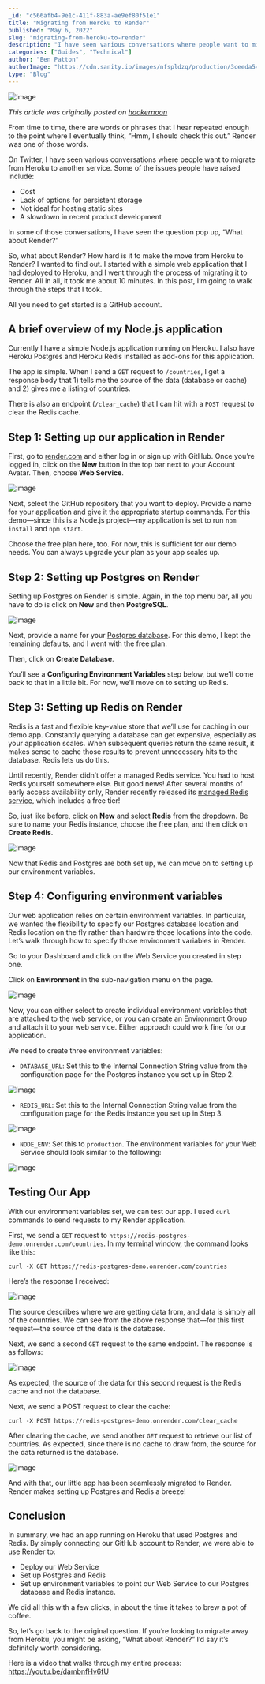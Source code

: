 ```yaml
---
_id: "c566afb4-9e1c-411f-883a-ae9ef80f51e1"
title: "Migrating from Heroku to Render"
published: "May 6, 2022"
slug: "migrating-from-heroku-to-render"
description: "I have seen various conversations where people want to migrate from Heroku to another service"
categories: ["Guides", "Technical"]
author: "Ben Patton"
authorImage: "https://cdn.sanity.io/images/nfspldzq/production/3ceeda54221c7c0614ecc51f955c7be39a1da34e-512x512.jpg"
type: "Blog"
---
```


![image](https://cdn.sanity.io/images/nfspldzq/production/ee3bcbf9047d86cc0ffab1b22d8b3e8298f626d0-1600x840.png?w=800)

_This article was originally posted on [hackernoon](https://hackernoon.com/migrating-from-heroku-to-render)_

From time to time, there are words or phrases that I hear repeated enough to the point where I eventually think, “Hmm, I should check this out.” Render was one of those words.

On Twitter, I have seen various conversations where people want to migrate from Heroku to another service. Some of the issues people have raised include:

- Cost
- Lack of options for persistent storage
- Not ideal for hosting static sites
- A slowdown in recent product development

In some of those conversations, I have seen the question pop up, “What about Render?”

So, what about Render? How hard is it to make the move from Heroku to Render? I wanted to find out. I started with a simple web application that I had deployed to Heroku, and I went through the process of migrating it to Render. All in all, it took me about 10 minutes. In this post, I’m going to walk through the steps that I took.

All you need to get started is a GitHub account.

## A brief overview of my Node.js application

Currently I have a simple Node.js application running on Heroku. I also have Heroku Postgres and Heroku Redis installed as add-ons for this application.

The app is simple. When I send a `GET` request to `/countries`, I get a response body that 1) tells me the source of the data (database or cache) and 2) gives me a listing of countries.

There is also an endpoint (`/clear_cache`) that I can hit with a `POST` request to clear the Redis cache.

## Step 1: Setting up our application in Render

First, go to [render.com](https://render.com/) and either log in or sign up with GitHub. Once you’re logged in, click on the **New** button in the top bar next to your Account Avatar. Then, choose **Web Service**.

![image](https://cdn.sanity.io/images/nfspldzq/production/e0861418249fc5e7a4973f85604154891eb4376e-1562x898.png?w=800)

Next, select the GitHub repository that you want to deploy. Provide a name for your application and give it the appropriate startup commands. For this demo—since this is a Node.js project—my application is set to run `npm install` and `npm start`.

Choose the free plan here, too. For now, this is sufficient for our demo needs. You can always upgrade your plan as your app scales up.

## Step 2: Setting up Postgres on Render

Setting up Postgres on Render is simple. Again, in the top menu bar, all you have to do is click on **New** and then **PostgreSQL**.

![image](https://cdn.sanity.io/images/nfspldzq/production/1cafa7826ffe5074052fd8e6c63b7250e5a50295-1564x950.png?w=800)

Next, provide a name for your [Postgres database](https://render.com/docs/databases). For this demo, I kept the remaining defaults, and I went with the free plan.

Then, click on **Create Database**.

You’ll see a **Configuring Environment Variables** step below, but we’ll come back to that in a little bit. For now, we’ll move on to setting up Redis.

## Step 3: Setting up Redis on Render

Redis is a fast and flexible key-value store that we’ll use for caching in our demo app. Constantly querying a database can get expensive, especially as your application scales. When subsequent queries return the same result, it makes sense to cache those results to prevent unnecessary hits to the database. Redis lets us do this.

Until recently, Render didn’t offer a managed Redis service. You had to host Redis yourself somewhere else. But good news! After several months of early access availability only, Render recently released its [managed Redis service](https://render.com/docs/redis), which includes a free tier!

So, just like before, click on **New** and select **Redis** from the dropdown. Be sure to name your Redis instance, choose the free plan, and then click on **Create Redis**.

![image](https://cdn.sanity.io/images/nfspldzq/production/70ee975745827fa594aed63f6677f6b3ff2bf3e5-1560x970.png?w=800)

Now that Redis and Postgres are both set up, we can move on to setting up our environment variables.

## Step 4: Configuring environment variables

Our web application relies on certain environment variables. In particular, we wanted the flexibility to specify our Postgres database location and Redis location on the fly rather than hardwire those locations into the code. Let’s walk through how to specify those environment variables in Render.

Go to your Dashboard and click on the Web Service you created in step one.

Click on **Environment** in the sub-navigation menu on the page.

![image](https://cdn.sanity.io/images/nfspldzq/production/bd88956d5324ac392f5482b24b428037ce5af07a-1562x354.png?w=800)

Now, you can either select to create individual environment variables that are attached to the web service, or you can create an Environment Group and attach it to your web service. Either approach could work fine for our application.

We need to create three environment variables:

- `DATABASE_URL`: Set this to the Internal Connection String value from the configuration page for the Postgres instance you set up in Step 2.

![image](https://cdn.sanity.io/images/nfspldzq/production/90a579cd351611ae12a9912f3b1048a230dd49cf-1530x534.png?w=800)

- `REDIS_URL`: Set this to the Internal Connection String value from the configuration page for the Redis instance you set up in Step 3.

![image](https://cdn.sanity.io/images/nfspldzq/production/214de444d91adc2884eacab5f2862781b8310717-1556x412.png?w=800)

- `NODE_ENV`: Set this to `production`.
  The environment variables for your Web Service should look similar to the following:

![image](https://cdn.sanity.io/images/nfspldzq/production/4a8f435982c1a0dac9cb2eaec66c1eeb7fcf7264-1560x678.png?w=800)

## Testing Our App

With our environment variables set, we can test our app. I used `curl` commands to send requests to my Render application.

First, we send a `GET` request to `https://redis-postgres-demo.onrender.com/countries`. In my terminal window, the command looks like this:

`curl -X GET https://redis-postgres-demo.onrender.com/countries`

Here’s the response I received:

![image](https://cdn.sanity.io/images/nfspldzq/production/046732e4500c19c3b2c0be900889590840ab99e5-1496x650.png?w=800)

The source describes where we are getting data from, and data is simply all of the countries. We can see from the above response that—for this first request—the source of the data is the database.

Next, we send a second `GET` request to the same endpoint. The response is as follows:

![image](https://cdn.sanity.io/images/nfspldzq/production/d9747096bc0a3dfae69570995fa6408e213f7d33-1410x688.png?w=800)

As expected, the source of the data for this second request is the Redis cache and not the database.

Next, we send a POST request to clear the cache:

`curl -X POST https://redis-postgres-demo.onrender.com/clear_cache`

After clearing the cache, we send another `GET` request to retrieve our list of countries. As expected, since there is no cache to draw from, the source for the data returned is the database.

![image](https://cdn.sanity.io/images/nfspldzq/production/0233a3b74d6b9a871c978a853f4c68c7c3de2919-1490x586.png?w=800)

And with that, our little app has been seamlessly migrated to Render. Render makes setting up Postgres and Redis a breeze!

## Conclusion

In summary, we had an app running on Heroku that used Postgres and Redis. By simply connecting our GitHub account to Render, we were able to use Render to:

- Deploy our Web Service
- Set up Postgres and Redis
- Set up environment variables to point our Web Service to our Postgres database and Redis instance.

We did all this with a few clicks, in about the time it takes to brew a pot of coffee.

So, let’s go back to the original question. If you’re looking to migrate away from Heroku, you might be asking, “What about Render?” I’d say it’s definitely worth considering.

Here is a video that walks through my entire process:
https://youtu.be/dambnfHv6fU
